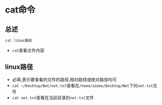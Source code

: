 # cat命令

## 总述
```bash
cat linux路径
```

* `cat`查看文件内容

## linux路径

* 必填,表示要查看的文件的路径,相对路径或绝对路径均可
* `cat ~/Desktop/Net/net.txt`查看在`/home/aimee/Desktop/Net`下的`net.txt`文件
* `cat net.txt`查看在当前目录的`net.txt`文件
